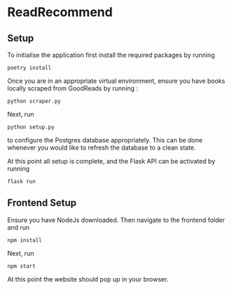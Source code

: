 # ReadRecommend

## Setup

To initialise the application first install the required packages by running

```
poetry install
```

Once you are in an appropriate virtual environment, ensure you have books locally scraped from GoodReads by running :

```
python scraper.py
```

Next, run

```
python setup.py
```

to configure the Postgres database appropriately. This can be done whenever you would like to refresh the database to a clean state.

At this point all setup is complete, and the Flask API can be activated by running

```
flask run
```

## Frontend Setup
Ensure you have NodeJs downloaded. Then navigate to the frontend folder and run
```
npm install
```

Next, run
```
npm start
```

At this point the website should pop up in your browser.
